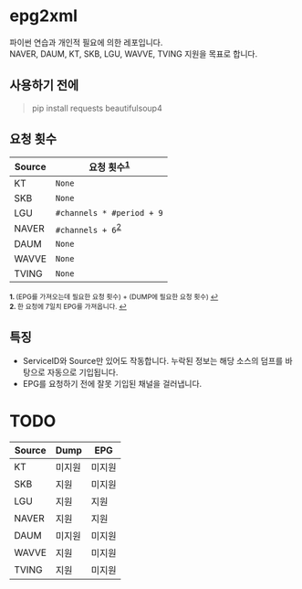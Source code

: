 # epg2xml

파이썬 연습과 개인적 필요에 의한 레포입니다.  
NAVER, DAUM, KT, SKB, LGU, WAVVE, TVING 지원을 목표로 합니다. <br/>

## 사용하기 전에

> pip install requests beautifulsoup4

## 요청 횟수

| Source | 요청 횟수<sup id="q1">[1](#a1)</sup>       |
| ------ | ------------------------------------------ |
| KT     | `None`                                     |
| SKB    | `None`                                     |
| LGU    | `#channels * #period + 9`                  |
| NAVER  | `#channels + 6`<sup id='q2'>[2](#a2)</sup> |
| DAUM   | `None`                                     |
| WAVVE  | `None`                                     |
| TVING  | `None`                                     |

<sup><b id="a1">1. </b>(EPG를 가져오는데 필요한 요청 횟수) + (DUMP에 필요한 요청 횟수) [↩](#q1)</sup>  
<sup><b id="a2">2. </b>한 요청에 7일치 EPG를 가져옵니다. [↩](#q2)</sup>

## 특징

- ServiceID와 Source만 있어도 작동합니다. 누락된 정보는 해당 소스의 덤프를 바탕으로 자동으로 기입됩니다.
- EPG를 요청하기 전에 잘못 기입된 채널을 걸러냅니다.

# TODO

| Source | Dump   | EPG    |
| ------ | ------ | ------ |
| KT     | 미지원 | 미지원 |
| SKB    | 지원   | 미지원 |
| LGU    | 지원   | 지원   |
| NAVER  | 지원   | 지원   |
| DAUM   | 미지원 | 미지원 |
| WAVVE  | 지원   | 미지원 |
| TVING  | 지원   | 미지원 |
